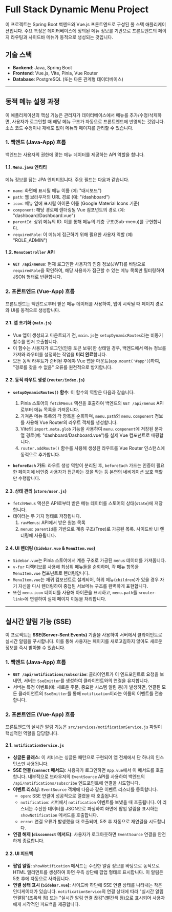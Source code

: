 # Full Stack Dynamic Menu Project

이 프로젝트는 Spring Boot 백엔드와 Vue.js 프론트엔드로 구성된 풀 스택 애플리케이션입니다. 주요 특징은 데이터베이스에 정의된 메뉴 정보를 기반으로 프론트엔드의 페이지 라우팅과 사이드바 메뉴가 동적으로 생성되는 것입니다.

## 기술 스택

- **Backend**: Java, Spring Boot
- **Frontend**: Vue.js, Vite, Pinia, Vue Router
- **Database**: PostgreSQL (또는 다른 관계형 데이터베이스)

---

## 동적 메뉴 설정 과정

이 애플리케이션의 핵심 기능은 관리자가 데이터베이스에서 메뉴를 추가/수정/삭제하면, 사용자가 로그인할 때 해당 메뉴 구조가 자동으로 프론트엔드에 반영되는 것입니다. 소스 코드 수정이나 재배포 없이 메뉴와 페이지를 관리할 수 있습니다.

### 1. 백엔드 (Java-App) 흐름

백엔드는 사용자의 권한에 맞는 메뉴 데이터를 제공하는 API 역할을 합니다.

#### 1.1. `Menu.java` 엔티티

메뉴 정보를 담는 JPA 엔티티입니다. 주요 필드는 다음과 같습니다.

- `name`: 화면에 표시될 메뉴 이름 (예: "대시보드")
- `path`: 웹 브라우저의 URL 경로 (예: "/dashboard")
- `icon`: 메뉴 옆에 표시될 아이콘 이름 (Google Material Icons 기준)
- `component`: 해당 경로에 렌더링될 Vue 컴포넌트의 경로 (예: "dashboard/Dashboard.vue")
- `parentId`: 상위 메뉴의 ID. 이를 통해 메뉴의 계층 구조(Sub-menu)를 구현합니다.
- `requiredRole`: 이 메뉴에 접근하기 위해 필요한 사용자 역할 (예: "ROLE_ADMIN")

#### 1.2. `MenuController` API

- **`GET /api/menus`**: 현재 로그인한 사용자의 인증 정보(JWT)를 바탕으로 `requiredRole`을 확인하여, 해당 사용자가 접근할 수 있는 메뉴 목록만 필터링하여 JSON 형태로 반환합니다.

### 2. 프론트엔드 (Vue-App) 흐름

프론트엔드는 백엔드로부터 받은 메뉴 데이터를 사용하여, 앱이 시작될 때 페이지 경로와 UI를 동적으로 생성합니다.

#### 2.1. 앱 초기화 (`main.js`)

- Vue 앱이 생성되고 마운트되기 전, `main.js`는 `setupDynamicRoutes`라는 비동기 함수를 먼저 호출합니다.
- 이 함수는 사용자가 로그인(인증 토큰 보유)한 상태일 경우, 백엔드에서 메뉴 정보를 가져와 라우터를 설정하는 작업을 **미리 완료**합니다.
- 모든 동적 라우트가 준비된 후에야 Vue 앱을 마운트(`app.mount('#app')`)하여, "경로를 찾을 수 없음" 오류를 원천적으로 방지합니다.

#### 2.2. 동적 라우트 생성 (`router/index.js`)

- **`setupDynamicRoutes()` 함수**: 이 함수의 역할은 다음과 같습니다.
  1.  Pinia 스토어의 `fetchMenus` 액션을 호출하여 백엔드의 `GET /api/menus` API로부터 메뉴 목록을 가져옵니다.
  2.  가져온 메뉴 목록의 각 항목을 순회하며, `menu.path`와 `menu.component` 정보를 사용해 Vue Router의 라우트 객체를 생성합니다.
  3.  Vite의 `import.meta.glob` 기능을 사용하여 `menu.component`에 저장된 문자열 경로(예: "dashboard/Dashboard.vue")를 실제 Vue 컴포넌트로 매핑합니다.
  4.  `router.addRoute()` 함수를 사용해 생성된 라우트를 Vue Router 인스턴스에 동적으로 추가합니다.

- **`beforeEach` 가드**: 라우트 생성 역할이 분리된 후, `beforeEach` 가드는 인증이 필요한 페이지에 비인증 사용자가 접근하는 것을 막는 등 본연의 네비게이션 보호 역할만 수행합니다.

#### 2.3. 상태 관리 (`store/user.js`)

- `fetchMenus` 액션은 API로부터 받은 메뉴 데이터를 스토어의 상태(`state`)에 저장합니다.
- 데이터는 두 가지 형태로 저장됩니다.
  1.  `rawMenus`: API에서 받은 원본 목록
  2.  `menus`: `parentId`를 기반으로 계층 구조(Tree)로 가공된 목록. 사이드바 UI 렌더링에 사용됩니다.

#### 2.4. UI 렌더링 (`Sidebar.vue` & `MenuItem.vue`)

- `Sidebar.vue`는 Pinia 스토어에서 계층 구조로 가공된 `menus` 데이터를 가져옵니다.
- `v-for` 디렉티브를 사용해 최상위 메뉴들을 순회하며, 각 메뉴 항목을 `MenuItem.vue` 컴포넌트로 렌더링합니다.
- `MenuItem.vue`는 재귀 컴포넌트로 설계되어, 하위 메뉴(`children`)가 있을 경우 자기 자신을 다시 렌더링하여 중첩된 서브메뉴 구조를 완벽하게 표현합니다.
- 또한 `menu.icon` 데이터를 사용해 아이콘을 표시하고, `menu.path`를 `<router-link>`에 연결하여 실제 페이지 이동을 처리합니다.

---

## 실시간 알림 기능 (SSE)

이 프로젝트는 **SSE(Server-Sent Events)** 기술을 사용하여 서버에서 클라이언트로 실시간 알림을 푸시합니다. 이를 통해 사용자는 페이지를 새로고침하지 않아도 새로운 정보를 즉시 받아볼 수 있습니다.

### 1. 백엔드 (Java-App) 흐름

- **`GET /api/notifications/subscribe`**: 클라이언트가 이 엔드포인트로 요청을 보내면, 서버는 `SseEmitter`를 생성하여 클라이언트와의 연결을 유지합니다.
- 서버는 특정 이벤트(예: 새로운 주문, 중요한 시스템 알림 등)가 발생하면, 연결된 모든 클라이언트의 `SseEmitter`를 통해 `notification`이라는 이름의 이벤트를 전송합니다.

### 2. 프론트엔드 (Vue-App) 흐름

프론트엔드의 실시간 알림 기능은 `src/services/notificationService.js` 파일이 핵심적인 역할을 담당합니다.

#### 2.1. `notificationService.js`

- **싱글톤 클래스**: 이 서비스는 싱글톤 패턴으로 구현되어 앱 전체에서 단 하나의 인스턴스만 사용됩니다.
- **SSE 연결 (`connect` 메서드)**: 사용자가 로그인하면 `App.vue`에서 이 메서드를 호출합니다. 내부적으로 브라우저의 `EventSource` API를 사용하여 백엔드의 `/api/notifications/subscribe` 엔드포인트에 연결을 시도합니다.
- **이벤트 리스닝**: `EventSource` 객체에 다음과 같은 이벤트 리스너를 등록합니다.
  - `open`: SSE 연결이 성공적으로 열렸을 때 호출됩니다.
  - `notification`: 서버에서 `notification` 이벤트를 보냈을 때 호출됩니다. 이 리스너는 수신한 데이터를 JSON으로 파싱하여 화면에 팝업 알림을 표시하는 `showNotification` 메서드를 호출합니다.
  - `error`: 연결 오류가 발생했을 때 호출되며, 5초 후 자동으로 재연결을 시도합니다.
- **연결 해제 (`disconnect` 메서드)**: 사용자가 로그아웃하면 `EventSource` 연결을 안전하게 종료합니다.

#### 2.2. UI 피드백

- **팝업 알림**: `showNotification` 메서드는 수신한 알림 정보를 바탕으로 동적으로 HTML 엘리먼트를 생성하여 화면 우측 상단에 팝업 형태로 표시합니다. 이 알림은 5초 후에 자동으로 사라집니다.
- **연결 상태 표시 (`Sidebar.vue`)**: 사이드바 하단에 SSE 연결 상태를 나타내는 작은 인디케이터가 있습니다. `notificationService`의 연결 상태에 따라 "실시간 알림 연결됨"(초록색 점) 또는 "실시간 알림 연결 끊김"(빨간색 점)으로 표시되어 사용자에게 시각적인 피드백을 제공합니다.
